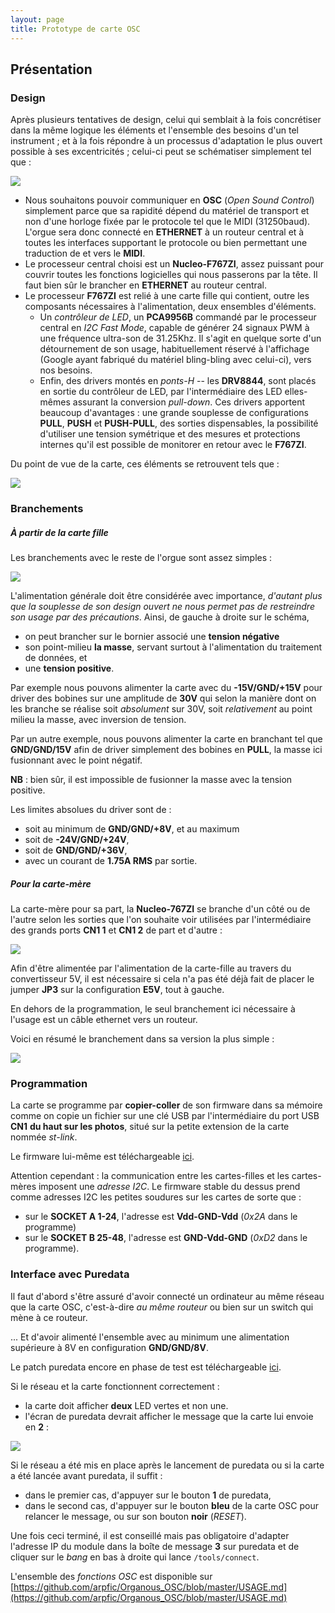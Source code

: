 ```yaml
---
layout: page
title: Prototype de carte OSC
---
```


## Présentation

### Design

Après plusieurs tentatives de design, celui qui semblait à la fois concrétiser dans la même logique les éléments et l'ensemble des besoins d'un tel instrument ; et à la fois répondre à un  processus d'adaptation le plus ouvert possible à ses excentricités ; celui-ci peut se schématiser simplement tel que :

![](https://raw.githubusercontent.com/arpfic/Organous_OSC/master/Hardware/carte_osc_schema_fonc.png)

* Nous souhaitons pouvoir communiquer en **OSC** (*Open Sound Control*) simplement parce que sa rapidité dépend du matériel de transport et non d'une horloge fixée par le protocole tel que le MIDI (31250baud). L'orgue sera donc connecté en **ETHERNET** à un routeur central et à toutes les interfaces supportant le protocole ou bien permettant une traduction de et vers le **MIDI**.
* Le processeur central choisi est un **Nucleo-F767ZI**, assez puissant pour couvrir toutes les fonctions logicielles qui nous passerons par la tête. Il faut bien sûr le brancher en **ETHERNET** au routeur central.
* Le processeur **F767ZI** est relié à une carte fille qui contient, outre les composants nécessaires à l'alimentation, deux ensembles d'éléments.
  * Un *contrôleur de LED*, un **PCA9956B** commandé par le processeur central en *I2C Fast Mode*, capable de générer 24 signaux PWM à une fréquence ultra-son de 31.25Khz. Il s'agit en quelque sorte d'un détournement de son usage, habituellement réservé à l'affichage (Google ayant fabriqué du matériel bling-bling avec celui-ci), vers nos besoins.
  * Enfin, des drivers montés en *ponts-H* -- les **DRV8844**, sont placés en sortie du contrôleur de LED, par l'intermédiaire des LED elles-mêmes assurant la conversion *pull-down*. Ces drivers apportent beaucoup d'avantages : une grande souplesse de configurations **PULL**, **PUSH** et **PUSH-PULL**, des sorties dispensables, la possibilité d'utiliser une tension symétrique et des mesures et protections internes qu'il est possible de monitorer en retour avec le **F767ZI**.

Du point de vue de la carte, ces éléments se retrouvent tels que :

![](https://raw.githubusercontent.com/arpfic/Organous_OSC/master/Hardware/carte_osc_fonctions_avancees.png)

### Branchements

##### À partir de la carte fille

Les branchements avec le reste de l'orgue sont assez simples :

![](https://raw.githubusercontent.com/arpfic/Organous_OSC/master/Hardware/carte_osc_fonctions.png)

L'alimentation générale doit être considérée avec importance, *d'autant plus que la souplesse de son design ouvert ne nous permet pas de restreindre son usage par des précautions*. Ainsi, de gauche à droite sur le schéma,

* on peut brancher sur le bornier associé une **tension négative**
* son point-milieu **la masse**, servant surtout à l'alimentation du traitement de données, et
* une **tension positive**.

Par exemple nous pouvons alimenter la carte avec du **-15V/GND/+15V** pour driver des bobines sur une amplitude de **30V** qui selon la manière dont on les branche se réalise soit *absolument* sur 30V, soit *relativement* au point milieu la masse, avec inversion de tension.

Par un autre exemple, nous pouvons alimenter la carte en branchant tel que **GND/GND/15V** afin de driver simplement des bobines en **PULL**, la masse ici fusionnant avec le point négatif.

**NB** : bien sûr, il est impossible de fusionner la masse avec la tension positive.

Les limites absolues du driver sont de :

* soit au minimum de **GND/GND/+8V**, et au maximum
* soit de **-24V/GND/+24V**,
* soit de **GND/GND/+36V**,
* avec un courant de **1.75A RMS** par sortie.

##### Pour la carte-mère

La carte-mère pour sa part, la **Nucleo-767ZI** se branche d'un côté ou de l'autre selon les sorties que l'on souhaite voir utilisées par l'intermédiaire des grands ports **CN1 1** et **CN1 2** de part et d'autre :

![](https://raw.githubusercontent.com/arpfic/Organous_OSC/master/Hardware/Nucleo_144.jpg)

Afin d'être alimentée par l'alimentation de la carte-fille au travers du convertisseur 5V, il est nécessaire si cela n'a pas été déjà fait de placer le jumper **JP3** sur la configuration **E5V**, tout à gauche.

En dehors de la programmation, le seul branchement ici nécessaire à l'usage est un câble ethernet vers un routeur.

Voici en résumé le branchement dans sa version la plus simple :

![](https://raw.githubusercontent.com/arpfic/Organous_OSC/master/Hardware/Organous_OSC_v0.2_exemple.jpg)

### Programmation

La carte se programme par **copier-coller** de son firmware dans sa mémoire comme on copie un fichier sur une clé USB par l'intermédiaire du port USB **CN1** **du haut sur les photos**, situé sur la petite extension de la carte nommée *st-link*.

Le firmware lui-même est téléchargeable [ici](https://raw.githubusercontent.com/arpfic/Organous_OSC/master/Firmware/Organous_OSC_stable.bin).

Attention cependant : la communication entre les cartes-filles et les cartes-mères imposent une *adresse I2C*. Le firmware stable du dessus prend comme adresses I2C les petites soudures sur les cartes de sorte que :

* sur le **SOCKET A 1-24**, l'adresse est **Vdd-GND-Vdd** (*0x2A* dans le programme)
* sur le **SOCKET B 25-48**, l'adresse est **GND-Vdd-GND** (*0xD2* dans le programme).

### Interface avec Puredata

Il faut d'abord s'être assuré d'avoir connecté un ordinateur au même réseau que la carte OSC, c'est-à-dire *au même routeur* ou bien sur un switch qui mène à ce routeur.

... Et d'avoir alimenté l'ensemble avec au minimum une alimentation supérieure à 8V en configuration **GND/GND/8V**.

Le patch puredata encore en phase de test est téléchargeable [ici](https://raw.githubusercontent.com/arpfic/Organous_OSC/master/Puredata/pd_osc_F767ZI_stable.pd).

Si le réseau et la carte fonctionnent correctement :

* la carte doit afficher **deux** LED vertes et non une.
* l'écran de puredata devrait afficher le message que la carte lui envoie en **2** :

![](https://raw.githubusercontent.com/arpfic/arpfic.github.io/master/img/puredata.png)

Si le réseau a été mis en place après le lancement de puredata ou si la carte a été lancée avant puredata, il suffit :

* dans le premier cas, d'appuyer sur le bouton **1** de puredata,
* dans le second cas, d'appuyer sur le bouton **bleu** de la carte OSC pour relancer le message, ou sur son bouton **noir** (*RESET*).

Une fois ceci terminé, il est conseillé mais pas obligatoire d'adapter l'adresse IP du module dans la boîte de message **3** sur puredata et de cliquer sur le *bang* en bas à droite qui lance `/tools/connect`.

L'ensemble des *fonctions OSC* est disponible sur [https://github.com/arpfic/Organous_OSC/blob/master/USAGE.md](https://github.com/arpfic/Organous_OSC/blob/master/USAGE.md)
